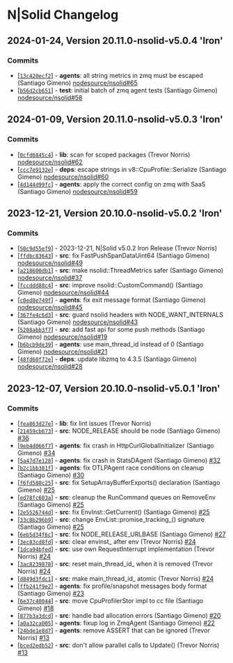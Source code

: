 # N|Solid Changelog

<!--lint disable maximum-line-length no-literal-urls prohibited-strings-->

## 2024-01-24, Version 20.11.0-nsolid-v5.0.4 'Iron'

### Commits

* \[[`13c420ecf2`](https://github.com/nodesource/nsolid/commit/13c420ecf2)] - **agents**: all string metrics in zmq must be escaped (Santiago Gimeno) [nodesource/nsolid#65](https://github.com/nodesource/nsolid/pull/65)
* \[[`b56d2cb651`](https://github.com/nodesource/nsolid/commit/b56d2cb651)] - **test**: initial batch of zmq agent tests (Santiago Gimeno) [nodesource/nsolid#58](https://github.com/nodesource/nsolid/pull/58)

## 2024-01-09, Version 20.11.0-nsolid-v5.0.3 'Iron'

### Commits

* \[[`0cfd6845c4`](https://github.com/nodesource/nsolid/commit/0cfd6845c4)] - **lib**: scan for scoped packages (Trevor Norris) [nodesource/nsolid#62](https://github.com/nodesource/nsolid/pull/62)
* \[[`ccc7e9132e`](https://github.com/nodesource/nsolid/commit/ccc7e9132e)] - **deps**: escape strings in v8::CpuProfile::Serialize (Santiago Gimeno) [nodesource/nsolid#60](https://github.com/nodesource/nsolid/pull/60)
* \[[`4d144d99fc`](https://github.com/nodesource/nsolid/commit/4d144d99fc)] - **agents**: apply the correct config on zmq with SaaS (Santiago Gimeno) [nodesource/nsolid#59](https://github.com/nodesource/nsolid/pull/59)

## 2023-12-21, Version 20.10.0-nsolid-v5.0.2 'Iron'

### Commits

* \[[`50c9d55ef9`](https://github.com/nodesource/nsolid/commit/50c9d55ef9)] - 2023-12-21, N|Solid v5.0.2 Iron Release (Trevor Norris)
* \[[`ffdbc83643`](https://github.com/nodesource/nsolid/commit/ffdbc83643)] - **src**: fix FastPushSpanDataUint64 (Santiago Gimeno) [nodesource/nsolid#49](https://github.com/nodesource/nsolid/pull/49)
* \[[`a218600db1`](https://github.com/nodesource/nsolid/commit/a218600db1)] - **src**: make nsolid::ThreadMetrics safer (Santiago Gimeno) [nodesource/nsolid#37](https://github.com/nodesource/nsolid/pull/37)
* \[[`fccddd88c4`](https://github.com/nodesource/nsolid/commit/fccddd88c4)] - **src**: improve nsolid::CustomCommand() (Santiago Gimeno) [nodesource/nsolid#44](https://github.com/nodesource/nsolid/pull/44)
* \[[`c0ed8e749f`](https://github.com/nodesource/nsolid/commit/c0ed8e749f)] - **agents**: fix exit message format (Santiago Gimeno) [nodesource/nsolid#45](https://github.com/nodesource/nsolid/pull/45)
* \[[`367fe4c6d3`](https://github.com/nodesource/nsolid/commit/367fe4c6d3)] - **src**: guard nsolid headers with NODE\_WANT\_INTERNALS (Santiago Gimeno) [nodesource/nsolid#43](https://github.com/nodesource/nsolid/pull/43)
* \[[`5208abb3f7`](https://github.com/nodesource/nsolid/commit/5208abb3f7)] - **src**: add fast api for some push methods (Santiago Gimeno) [nodesource/nsolid#19](https://github.com/nodesource/nsolid/pull/19)
* \[[`b6bcb9de39`](https://github.com/nodesource/nsolid/commit/b6bcb9de39)] - **agents**: use main\_thread\_id instead of 0 (Santiago Gimeno) [nodesource/nsolid#21](https://github.com/nodesource/nsolid/pull/21)
* \[[`48fd60f72e`](https://github.com/nodesource/nsolid/commit/48fd60f72e)] - **deps**: update libzmq to 4.3.5 (Santiago Gimeno) [nodesource/nsolid#28](https://github.com/nodesource/nsolid/pull/28)

## 2023-12-07, Version 20.10.0-nsolid-v5.0.1 'Iron'

### Commits

* \[[`fea863d27e`](https://github.com/nodesource/nsolid/commit/fea863d27e)] - **lib**: fix lint issues (Trevor Norris)
* \[[`21459cb673`](https://github.com/nodesource/nsolid/commit/21459cb673)] - **src**: NODE\_RELEASE should be node (Santiago Gimeno) [#36](https://github.com/nodesource/nsolid/pull/36)
* \[[`9eb4d066f7`](https://github.com/nodesource/nsolid/commit/9eb4d066f7)] - **agents**: fix crash in HttpCurlGlobalInitializer (Santiago Gimeno) [#34](https://github.com/nodesource/nsolid/pull/34)
* \[[`5a47d7e128`](https://github.com/nodesource/nsolid/commit/5a47d7e128)] - **agents**: fix crash in StatsDAgent (Santiago Gimeno) [#32](https://github.com/nodesource/nsolid/pull/32)
* \[[`b2c1bb381f`](https://github.com/nodesource/nsolid/commit/b2c1bb381f)] - **agents**: fix OTLPAgent race conditions on cleanup (Santiago Gimeno) [#30](https://github.com/nodesource/nsolid/pull/30)
* \[[`f6fd580c25`](https://github.com/nodesource/nsolid/commit/f6fd580c25)] - **src**: fix SetupArrayBufferExports() declaration (Santiago Gimeno) [#25](https://github.com/nodesource/nsolid/pull/25)
* \[[`ed78fc603a`](https://github.com/nodesource/nsolid/commit/ed78fc603a)] - **src**: cleanup the RunCommand queues on RemoveEnv (Santiago Gimeno) [#25](https://github.com/nodesource/nsolid/pull/25)
* \[[`2e5526744d`](https://github.com/nodesource/nsolid/commit/2e5526744d)] - **src**: fix EnvInst::GetCurrent() (Santiago Gimeno) [#25](https://github.com/nodesource/nsolid/pull/25)
* \[[`33c8b296b9`](https://github.com/nodesource/nsolid/commit/33c8b296b9)] - **src**: change EnvList::promise\_tracking\_() signature (Santiago Gimeno) [#25](https://github.com/nodesource/nsolid/pull/25)
* \[[`6eb5d34f6c`](https://github.com/nodesource/nsolid/commit/6eb5d34f6c)] - **src**: fix NODE\_RELEASE\_URLBASE (Santiago Gimeno) [#27](https://github.com/nodesource/nsolid/pull/27)
* \[[`3ec83cd8fd`](https://github.com/nodesource/nsolid/commit/3ec83cd8fd)] - **src**: clear envinst\_ after env (Trevor Norris) [#24](https://github.com/nodesource/nsolid/pull/24)
* \[[`1dca94bfed`](https://github.com/nodesource/nsolid/commit/1dca94bfed)] - **src**: use own RequestInterrupt implementation (Trevor Norris) [#24](https://github.com/nodesource/nsolid/pull/24)
* \[[`3ac8239878`](https://github.com/nodesource/nsolid/commit/3ac8239878)] - **src**: reset main\_thread\_id\_ when it is removed (Trevor Norris) [#24](https://github.com/nodesource/nsolid/pull/24)
* \[[`d849d3fdc1`](https://github.com/nodesource/nsolid/commit/d849d3fdc1)] - **src**: make main\_thread\_id\_ atomic (Trevor Norris) [#24](https://github.com/nodesource/nsolid/pull/24)
* \[[`ffb241f9e2`](https://github.com/nodesource/nsolid/commit/ffb241f9e2)] - **agents**: fix profile/snapshot messages body format (Santiago Gimeno) [#23](https://github.com/nodesource/nsolid/pull/23)
* \[[`6e37c40044`](https://github.com/nodesource/nsolid/commit/6e37c40044)] - **src**: move CpuProfilerStor impl to cc file (Santiago Gimeno) [#18](https://github.com/nodesource/nsolid/pull/18)
* \[[`877b3a3dcd`](https://github.com/nodesource/nsolid/commit/877b3a3dcd)] - **src**: handle bad allocation errors (Santiago Gimeno) [#20](https://github.com/nodesource/nsolid/pull/20)
* \[[`a0a32ca005`](https://github.com/nodesource/nsolid/commit/a0a32ca005)] - **agents**: fixup log in ZmqAgent (Santiago Gimeno) [#22](https://github.com/nodesource/nsolid/pull/22)
* \[[`24bde1e8d7`](https://github.com/nodesource/nsolid/commit/24bde1e8d7)] - **agents**: remove ASSERT that can be ignored (Trevor Norris) [#13](https://github.com/nodesource/nsolid/pull/13)
* \[[`bced2edb52`](https://github.com/nodesource/nsolid/commit/bced2edb52)] - **src**: don't allow parallel calls to Update() (Trevor Norris) [#13](https://github.com/nodesource/nsolid/pull/13)
